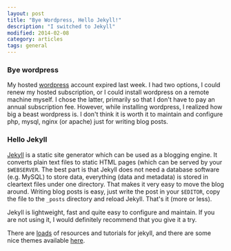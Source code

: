 ```yaml
---
layout: post
title: "Bye Wordpress, Hello Jekyll!"
description: "I switched to Jekyll"
modified: 2014-02-08
category: articles
tags: general
---
```


### Bye wordpress
My hosted [wordpress][wp_url] account expired last week. I had two options, I could renew my hosted subscription, or I could install wordpress on a remote machine myself. I chose the latter, primarily so that I don't have to pay an annual subscription fee. However, while installing wordpress, I realized how big a beast wordpress is. I don't think it is worth it to maintain and configure php, mysql, nginx (or apache) just for writing blog posts.

### Hello Jekyll
[Jekyll][jekyll_url] is a static site generator which can be used as a blogging engine. It converts plain text files to static HTML pages (which can be served by your `$WEBSERVER`. The best part is that Jekyll does not need a database software (e.g. MySQL) to store data, everything (data and metadata) is stored in cleartext files under one directory. That makes it very easy to move the blog around. Writing blog posts is easy, just write the post in your `$EDITOR`, copy the file to the `_posts` directory and reload Jekyll. That's it (more or less).


Jekyll is lightweight, fast and quite easy to configure and maintain. If you are not using it, I would definitely recommend that you give it a try.

There are [loads][tuts_url] of resources and tutorials for jekyll, and there are some nice themes available [here][themes_url].

[wp_url]: http://wordpress.com
[jekyll_url]: http://jekyllrb.com
[tuts_url]: https://encrypted.google.com/search?hl=en&q=jekyll%20tutorials
[themes_url]: http://jekyllthemes.org/
